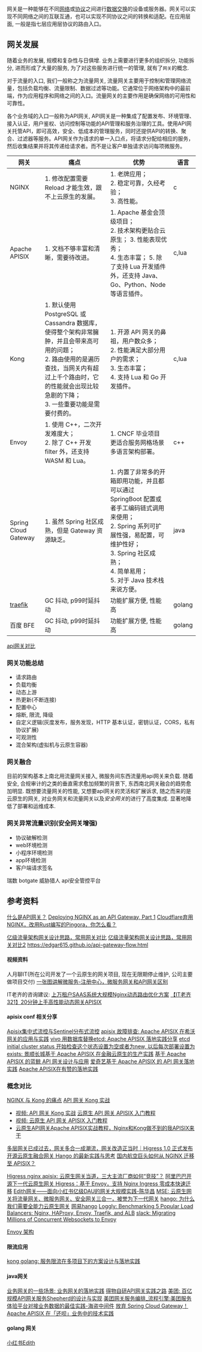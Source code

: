 
网关是一种能够在不同[网络](https://zh.wikipedia.org/wiki/%E7%BD%91%E7%BB%9C%E4%BC%A0%E8%BE%93%E5%8D%8F%E8%AE%AE "网络传输协议")或[协议](https://zh.wikipedia.org/wiki/%E5%8D%8F%E8%AE%AE%E6%A0%88 "协议栈")之间进行[数据交换](https://zh.wikipedia.org/wiki/%E6%95%B0%E6%8D%AE%E4%BA%A4%E6%8D%A2 "数据交换")的设备或服务器。网关可以实现不同网络之间的互联互通，也可以实现不同协议之间的转换和适配。在应用层面, 一般是指七层应用层协议的路由入口。

## 网关发展

随着业务的发展, 规模和复杂性与日俱增. 业务上需要进行更多的组织拆分, 功能拆分, 进而形成了大量的服务, 为了对这些服务进行统一的管理, 就有了`网关`的概念. 

对于流量的入口, 我们一般称之为流量网关, 流量网关主要用于控制和管理网络流量，包括负载均衡、流量限制、数据过滤等功能。它通常位于网络架构中的最前端，作为应用程序和网络之间的入口。流量网关的主要作用是确保网络的可用性和可靠性。

各个业务域的入口一般称为API网关, API网关是一种集成了配置发布、环境管理、接入认证，用户鉴权、访问控制等功能的API管理和服务治理的工具。使用API网关托管API，即可高效，安全、低成本的管理服务，同时还提供API的转换、聚合、过滤器等服务。API网关作为请求的单一入口点，将请求分配给相应的服务，然后收集结果并将其传递给请求者。而不是让客户单独请求访问每项微服务。


| 网关                                            | 痛点                                                                                                                                 | 优势                                                                                                                                                 | 语言     |
| --------------------------------------------- | ---------------------------------------------------------------------------------------------------------------------------------- | -------------------------------------------------------------------------------------------------------------------------------------------------- | ------ |
| NGINX                                         | 1. 修改配置需要 Reload 才能生效，跟不上云原生的发展。                                                                                                   | 1. 老牌应用；  <br>2. 稳定可靠，久经考验；  <br>3. 高性能。                                                                                                           | c      |
| Apache APISIX                                 | 1. 文档不够丰富和清晰，需要待改进。                                                                                                                | 1. Apache 基金会顶级项目；  <br>2. 技术架构更贴合云原生； 3. 性能表现优秀；  <br>4. 生态丰富； 5. 除了支持 Lua 开发插件外，还支持 Java、Go、Python、Node 等语言插件。                                   | c,lua  |
| Kong                                          | 1. 默认使用 PostgreSQL 或 Cassandra 数据库，使得整个架构非常臃肿，并且会带来高可用的问题；  <br>2. 路由使用的是遍历查找，当网关内有超过上千个路由时，它的性能就会出现比较急剧的下降；  <br>3. 一些重要功能是需要付费的。 | 1. 开源 API 网关的鼻祖，用户数众多；  <br>2. 性能满足大部分用户的需求；  <br>3. 生态丰富；  <br>4. 支持 Lua 和 Go 开发插件。                                                               | c,lua  |
| Envoy                                         | 1. 使用 C++，二次开发难度大；  <br>2. 除了 C++ 开发 filter 外，还支持 WASM 和 Lua。                                                                      | 1. CNCF 毕业项目 更适合服务网格场景多语言架构部署。                                                                                                                     | c++    |
| Spring Cloud Gateway                          | 1. 虽然 Spring 社区成熟，但是 Gateway 资源缺乏。                                                                                                 | 1. 内置了非常多的开箱即用功能，并且都可以通过 SpringBoot 配置或者手工编码链式调用来使用；  <br>2. Spring 系列可扩展性强，易配置，可维护性好；  <br>3. Spring 社区成熟；  <br>4. 简单易用；  <br>5. 对于 Java 技术栈来说方便。 | java   |
| [traefik](https://github.com/traefik/traefik) | GC 抖动, p99时延抖动                                                                                                                     | 功能扩展方便, 性能高                                                                                                                                        | golang |
| 百度 BFE                                        | GC 抖动, p99时延抖动                                                                                                                     | 功能扩展方便, 性能高                                                                                                                                        | golang |
[api网关对比](https://apisix.apache.org/zh/blog/2023/03/08/why-do-microservices-need-an-api-gateway/#%E4%B8%BB%E6%B5%81%E7%BD%91%E5%85%B3%E9%80%89%E6%8B%A9)



### 网关功能总结

- 请求路由
- 负载均衡
- 动态上游
- 热更新(不断连接)
- 配置中心
- 熔断, 限流, 降级
- 自定义逻辑(灰度发布，服务发现，HTTP 基本认证，密钥认证，CORS，私有协议扩展)
- 可观测性
- 混合架构(虚拟机与云原生容器)


### 网关融合

目前的架构基本上南北用流量网关接入, 微服务间东西流量用api网关来负载. 随着安全, 合规审计的之类的垂直需求愈加频繁的背景下, 东西南北网关融合的趋势愈加明显. 既想要流量网关的性能, 又想要api网关的灵活和扩展诉求, 随之而来的是云原生的网关, 对业务网关和流量网关以及*安全网关*的进行了高度集成. 显著地降低了部署和运维成本.



### 网关异常流量识别(安全网关增强)

- 协议破解检测
- web环境检测
- 小程序环境检测
- app环境检测
- 客户端请求签名


瑞数          botgate
威胁猎人   api安全管控平台



## 参考资料

[什么是API网关？](https://info.support.huawei.com/info-finder/encyclopedia/zh/API%E7%BD%91%E5%85%B3.html)
[Deploying NGINX as an API Gateway, Part 1](https://www.nginx.com/blog/deploying-nginx-plus-as-an-api-gateway-part-1/)
[Cloudflare弃用NGINX，改用Rust编写的Pingora，你怎么看？](https://www.zhihu.com/question/554595029)

[亿级流量架构网关设计思路，常用网关对比](https://developer.aliyun.com/article/1036808?spm=a2c6h.14164896.0.0.49bd47c54bushS&scm=20140722.S_community@@%E6%96%87%E7%AB%A0@@1036808._.ID_1036808-RL_%E4%BA%BF%E7%BA%A7%E6%B5%81%E9%87%8F%E6%9E%B6%E6%9E%84%E7%BD%91%E5%85%B3%E8%AE%BE%E8%AE%A1%E6%80%9D%E8%B7%AF%EF%BC%8C%E5%B8%B8%E7%94%A8%E7%BD%91%E5%85%B3%E5%AF%B9%E6%AF%94-LOC_search~UND~community~UND~item-OR_ser-V_3-P0_0)
[亿级流量架构网关设计思路，常用网关对比2](https://developer.aliyun.com/article/1036809?spm=a2c6h.14164896.0.0.49bd47c54bushS)
https://edgar615.github.io/api-gateway-flow.html

#### 视频资料

人月聊IT(所在公司开发了一个云原生的网关项目, 现在无限期停止维护, 公司主要做项目交付)
[一张图讲解微服务-注册中心，微服务网关和API网关区别](https://www.bilibili.com/video/BV1MP411p7fA/?spm_id_from=333.337.search-card.all.click&vd_source=8f2e8d9afb969c72b313832ed92dc193)

IT老齐的咨询建议:
[上万租户SAAS系统大规模Nginx动态路由优化方案](https://www.bilibili.com/video/BV1Ro4y167An/?spm_id_from=333.337.search-card.all.click&vd_source=8f2e8d9afb969c72b313832ed92dc193)
[【IT老齐321】20分钟上手高性能动态网关APISIX](https://www.bilibili.com/video/BV1RV4y1S7CU/?spm_id_from=333.337.search-card.all.click&vd_source=8f2e8d9afb969c72b313832ed92dc193)

#### apisix conf 相关分享
[Apisix集中式流控与Sentinel分布式流控](https://www.bilibili.com/video/BV1vo4y1T7vY/?spm_id_from=333.337.search-card.all.click&vd_source=8f2e8d9afb969c72b313832ed92dc193)
[apisix 故障排查: Apache APISIX 在希沃网关的应用与实践](https://www.bilibili.com/video/BV1sm4y1F7Nh/?spm_id_from=333.337.search-card.all.click&vd_source=8f2e8d9afb969c72b313832ed92dc193)
[vivo 用数据库替换etcd: Apache APISIX 落地实践分享](https://www.bilibili.com/video/BV1Qe4y177sm/?spm_id_from=autoNext&vd_source=8f2e8d9afb969c72b313832ed92dc193)
[etcd initial cluster status 开始检查这个状态设置为空或者为new, 以后每次部署设置为 exists: 景顺长城基于 Apache APISIX 在金融云原生的生产实践](https://www.bilibili.com/video/BV1mc411L7TA?t=1118.1)
[基于 Apache APISIX 的蓝鲸 API 网关设计与应用](https://www.bilibili.com/video/BV1aT4y1q7eg/?spm_id_from=333.337.search-card.all.click&vd_source=8f2e8d9afb969c72b313832ed92dc193)
[爱奇艺基于 Apache APISIX 的 API 网关落地实践](https://www.bilibili.com/video/BV1Qq4y1M7bK/?spm_id_from=autoNext&vd_source=8f2e8d9afb969c72b313832ed92dc193)
[Apache APISIX在有赞的落地实践](https://www.bilibili.com/video/BV1Y64y1h7A7/?spm_id_from=333.337.search-card.all.click&vd_source=8f2e8d9afb969c72b313832ed92dc193)

### 概念对比

[NGINX 与 Kong 的痛点](https://apisix.apache.org/zh/blog/2022/07/30/why-we-need-apache-apisix/)
[API 网关 Kong 实战](https://xie.infoq.cn/article/10e4dab2de0bdb6f2c3c93da6)
- [视频: API 网关 Kong 实战](https://www.bilibili.com/video/BV1jY411p7qm/?p=4&vd_source=8f2e8d9afb969c72b313832ed92dc193)
[云原生 API 网关 APISIX 入门教程](https://mp.weixin.qq.com/s/cN5c4QgJgeXWzah9WKFrEg)
- [视频: 云原生 API 网关 APISIX 入门教程](https://www.bilibili.com/video/BV1cM411S7TH?p=8&vd_source=8f2e8d9afb969c72b313832ed92dc193)
- [云原生API网关Apache APISIX实战教程，Nginx和Kong做不到的我APISIX来干](https://www.bilibili.com/video/BV1c14y1N7iM/?p=3&spm_id_from=333.788.top_right_bar_window_history.content.click)

[多层网关已成过去，网关多合一成潮流，网关改造正当时｜Higress 1.0 正式发布](https://www.infoq.cn/article/Ez2pf3Zcv0fmeSwzeF3s?utm_source=related_read_bottom&utm_medium=article)
[开源云原生融合网关 Hango 的最新实践与思考](https://www.infoq.cn/article/49azpb4XyqxCBNI1Y4di?utm_source=related_read&utm_medium=article)
[国内航空巨头如何从 NGINX 迁移至 APISIX？](https://www.infoq.cn/article/HVLkNv8FAjSjG2ob53XH?utm_source=related_read&utm_medium=article)

[Higress nginx apisix: 云原生网关当道，三大主流厂商如何“竞技”？](https://www.infoq.cn/article/k3ssXQGz0pq4pHaLbdWd?utm_source=related_read_bottom&utm_medium=article)
[阿里巴巴开源下一代云原生网关 Higress：基于 Envoy，支持 Nginx Ingress 零成本快速迁移](https://www.infoq.cn/article/eDP9ttYCRgbWETL6dT75?utm_source=related_read_bottom&utm_medium=article)
[Edith网关——面向小红书亿级DAU的网关大规模实践-陈华昌](https://www.sgpjbg.com/baogao/153222.html)
[MSE: 云原生网关将流量网关、微服务网关、安全网关三合一，被誉为下一代网关](https://xie.infoq.cn/article/fa0171ca2d78bb2b337024f6b?utm_source=related_read_bottom&utm_medium=article)
[hango: 为什么我们需要全能力云原生网关](https://www.infoq.cn/article/ZltFTNz44gRHYxNIUw1B?utm_campaign=geek_search&utm_content=geek_search&utm_medium=geek_search&utm_source=geek_search&utm_term=geek_search)
[网易hango](https://github.com/hango-io/hango-gateway)
[Loggly: Benchmarking 5 Popular Load Balancers: Nginx, HAProxy, Envoy, Traefik, and ALB](https://www.loggly.com/blog/benchmarking-5-popular-load-balancers-nginx-haproxy-envoy-traefik-and-alb/)
[slack: Migrating Millions of Concurrent Websockets to Envoy](https://slack.engineering/migrating-millions-of-concurrent-websockets-to-envoy/)

[Envoy 架构](https://icloudnative.io/envoy-handbook/docs/gettingstarted/architecture/)

#### 限流应用

[kong golang: 服务限流在多项目下的方案设计与落地实践](https://www.bilibili.com/video/BV1se41117go/?buvid=XY09E1B018DB4714D9199E7BB35EC2E15E122&from_spmid=tm.recommend.0.0&is_story_h5=false&mid=6kqihrl4D1JHmaSUPkMkZg%3D%3D&p=1&plat_id=116&share_from=ugc&share_medium=android&share_plat=android&share_session_id=6fc5dd26-d0b7-46a8-81d3-4fb4bc53c92c&share_source=COPY&share_tag=s_i&spmid=united.player-video-detail.0.0&timestamp=1705716947&unique_k=Vhn1KP0&up_id=2094867263&vd_source=5801d88e2ad7cf00f270560298a1ff4f)


#### java网关

[业务网关的一些场景: 业务网关的落地实践](https://www.infoq.cn/article/cAcwMUNMJMQpIxGJYkcS?spm=a2c6h.12873639.article-detail.8.743412ea1fpfhp)
[得物自研API网关实践之路](https://www.51cto.com/article/763146.html)
[美团: 百亿规模API网关服务Shepherd的设计与实现](https://tech.meituan.com/2021/05/20/shepherd-api-gateway.html)
[美团网关服务编排_流程引擎:美团服务体验平台对接业务数据的最佳实践-海盗中间件](https://tech.meituan.com/2018/07/26/sep-service-arrange.html)
[放弃 Spring Cloud Gateway！Apache APISIX 在「还呗」业务中的技术实践](https://www.infoq.cn/article/9QV9xxWgTWS9UdQo7kwd?utm_source=related_read_bottom&utm_medium=article)


#### golang 网关

[小红书Edith](https://new.qq.com/rain/a/20231222A04SM500)